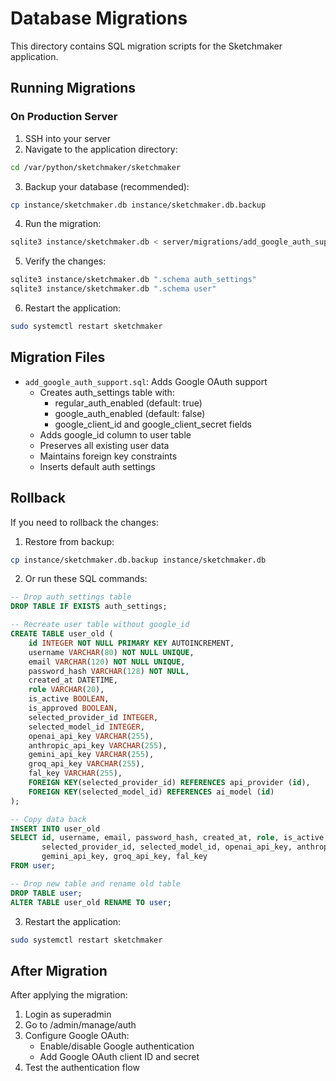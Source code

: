 # Database Migrations

This directory contains SQL migration scripts for the Sketchmaker application.

## Running Migrations

### On Production Server

1. SSH into your server
2. Navigate to the application directory:
```bash
cd /var/python/sketchmaker/sketchmaker
```

3. Backup your database (recommended):
```bash
cp instance/sketchmaker.db instance/sketchmaker.db.backup
```

4. Run the migration:
```bash
sqlite3 instance/sketchmaker.db < server/migrations/add_google_auth_support.sql
```

5. Verify the changes:
```bash
sqlite3 instance/sketchmaker.db ".schema auth_settings"
sqlite3 instance/sketchmaker.db ".schema user"
```

6. Restart the application:
```bash
sudo systemctl restart sketchmaker
```

## Migration Files

- `add_google_auth_support.sql`: Adds Google OAuth support
  - Creates auth_settings table with:
    * regular_auth_enabled (default: true)
    * google_auth_enabled (default: false)
    * google_client_id and google_client_secret fields
  - Adds google_id column to user table
  - Preserves all existing user data
  - Maintains foreign key constraints
  - Inserts default auth settings

## Rollback

If you need to rollback the changes:

1. Restore from backup:
```bash
cp instance/sketchmaker.db.backup instance/sketchmaker.db
```

2. Or run these SQL commands:
```sql
-- Drop auth_settings table
DROP TABLE IF EXISTS auth_settings;

-- Recreate user table without google_id
CREATE TABLE user_old (
    id INTEGER NOT NULL PRIMARY KEY AUTOINCREMENT,
    username VARCHAR(80) NOT NULL UNIQUE,
    email VARCHAR(120) NOT NULL UNIQUE,
    password_hash VARCHAR(128) NOT NULL,
    created_at DATETIME,
    role VARCHAR(20),
    is_active BOOLEAN,
    is_approved BOOLEAN,
    selected_provider_id INTEGER,
    selected_model_id INTEGER,
    openai_api_key VARCHAR(255),
    anthropic_api_key VARCHAR(255),
    gemini_api_key VARCHAR(255),
    groq_api_key VARCHAR(255),
    fal_key VARCHAR(255),
    FOREIGN KEY(selected_provider_id) REFERENCES api_provider (id),
    FOREIGN KEY(selected_model_id) REFERENCES ai_model (id)
);

-- Copy data back
INSERT INTO user_old 
SELECT id, username, email, password_hash, created_at, role, is_active, is_approved,
       selected_provider_id, selected_model_id, openai_api_key, anthropic_api_key,
       gemini_api_key, groq_api_key, fal_key
FROM user;

-- Drop new table and rename old table
DROP TABLE user;
ALTER TABLE user_old RENAME TO user;
```

3. Restart the application:
```bash
sudo systemctl restart sketchmaker
```

## After Migration

After applying the migration:
1. Login as superadmin
2. Go to /admin/manage/auth
3. Configure Google OAuth:
   - Enable/disable Google authentication
   - Add Google OAuth client ID and secret
4. Test the authentication flow
